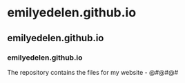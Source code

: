 # emilyedelen.github.io
## emilyedelen.github.io
### emilyedelen.github.io
The repository contains the files for my website - @#@#@#
